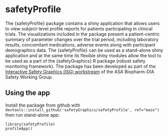 # safetyProfile

The {safetyProfile} package contains a shiny application that allows users to view subject-level profile reports for patients participating in clinical trials. The visualizations included in the package present a patient-centric summary of parameter changes over the trial period, including laboratory results, concomitant medications, adverse events along with participant demographics data. The {safetyProfile} can be used as a stand-alone shiny application and at the same time its flexible shiny modules allow the tool to be used as a part of the {safetyGraphics} R package (robust safety monitoring framework). The package has been developed as part of the <a target="_blank" href="https://safetygraphics.github.io/">Interactive Safety Graphics (ISG) workstream</a> of the ASA Biopharm-DIA Safety Working Group. 

## Using the app

Install the package from github with `devtools::install_github('safetyGraphics/safetyProfile', ref="main")` then run stand-alone app:

```
library(safetyProfile)
profileApp()
```
